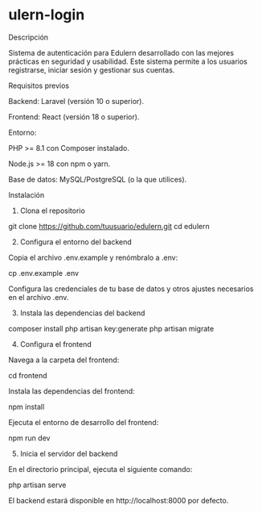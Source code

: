 # ulern-login

Descripción

Sistema de autenticación para Edulern desarrollado con las mejores prácticas en seguridad y usabilidad. Este sistema permite a los usuarios registrarse, iniciar sesión y gestionar sus cuentas.

Requisitos previos

Backend: Laravel (versión 10 o superior).

Frontend: React (versión 18 o superior).

Entorno:

PHP >= 8.1 con Composer instalado.

Node.js >= 18 con npm o yarn.

Base de datos: MySQL/PostgreSQL (o la que utilices).

Instalación

1. Clona el repositorio

git clone https://github.com/tuusuario/edulern.git
cd edulern

2. Configura el entorno del backend

Copia el archivo .env.example y renómbralo a .env:

cp .env.example .env

Configura las credenciales de tu base de datos y otros ajustes necesarios en el archivo .env.

3. Instala las dependencias del backend

composer install
php artisan key:generate
php artisan migrate

4. Configura el frontend

Navega a la carpeta del frontend:

cd frontend

Instala las dependencias del frontend:

npm install

Ejecuta el entorno de desarrollo del frontend:

npm run dev

5. Inicia el servidor del backend

En el directorio principal, ejecuta el siguiente comando:

php artisan serve

El backend estará disponible en http://localhost:8000 por defecto.
